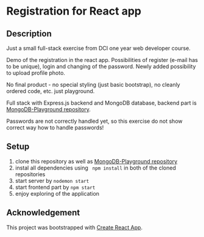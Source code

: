 # Registration for React app

## Description

Just a small full-stack exercise from DCI one year web developer course.

Demo of the registration in the react app. Possibilities of register (e-mail has to be unique), login and changing of the password. Newly added possibility to upload profile photo.

No final product - no special styling (just basic bootstrap), no cleanly ordered code, etc. just playground.

Full stack with Express.js backend and MongoDB database, backend part is [MongoDB-Playground repository](https://github.com/Alice-Rez/MongoDB-Playground).

Passwords are not correctly handled yet, so this exercise do not show correct way how to handle passwords!

## Setup

1. clone this repository as well as [MongoDB-Playground repository](https://github.com/Alice-Rez/MongoDB-Playground)
2. instal all dependencies using ` npm install` in both of the cloned repositories
3. start server by `nodemon start`
4. start frontend part by `npm start`
5. enjoy exploring of the application

## Acknowledgement

This project was bootstrapped with [Create React App](https://github.com/facebook/create-react-app).
